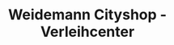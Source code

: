 ---
title: "Weidemann Cityshop - Verleihcenter"
url: /ueberlingen/weidemann-cityshop-verleihcenter/
shop: Fahrrad
---